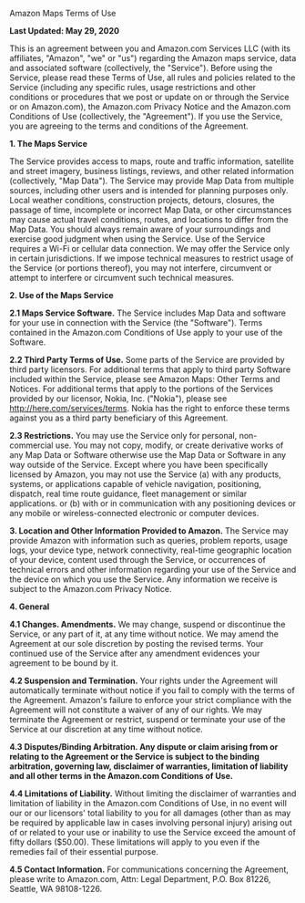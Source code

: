 Amazon Maps Terms of Use

**Last Updated: May 29, 2020**

This is an agreement between you and Amazon.com Services LLC (with its affiliates, "Amazon", "we" or "us") regarding the Amazon maps service, data and associated software (collectively, the "Service"). Before using the Service, please read these Terms of Use, all rules and policies related to the Service (including any specific rules, usage restrictions and other conditions or procedures that we post or update on or through the Service or on Amazon.com), the Amazon.com Privacy Notice and the Amazon.com Conditions of Use (collectively, the "Agreement"). If you use the Service, you are agreeing to the terms and conditions of the Agreement.

**1\. The Maps Service**

The Service provides access to maps, route and traffic information, satellite and street imagery, business listings, reviews, and other related information (collectively, "Map Data"). The Service may provide Map Data from multiple sources, including other users and is intended for planning purposes only. Local weather conditions, construction projects, detours, closures, the passage of time, incomplete or incorrect Map Data, or other circumstances may cause actual travel conditions, routes, and locations to differ from the Map Data. You should always remain aware of your surroundings and exercise good judgment when using the Service. Use of the Service requires a Wi-Fi or cellular data connection. We may offer the Service only in certain jurisdictions. If we impose technical measures to restrict usage of the Service (or portions thereof), you may not interfere, circumvent or attempt to interfere or circumvent such technical measures.

**2\. Use of the Maps Service**

**2.1 Maps Service Software.** The Service includes Map Data and software for your use in connection with the Service (the "Software"). Terms contained in the Amazon.com Conditions of Use apply to your use of the Software.

**2.2 Third Party Terms of Use.** Some parts of the Service are provided by third party licensors. For additional terms that apply to third party Software included within the Service, please see Amazon Maps: Other Terms and Notices. For additional terms that apply to the portions of the Services provided by our licensor, Nokia, Inc. ("Nokia"), please see http://here.com/services/terms. Nokia has the right to enforce these terms against you as a third party beneficiary of this Agreement.

**2.3 Restrictions.** You may use the Service only for personal, non-commercial use. You may not copy, modify, or create derivative works of any Map Data or Software otherwise use the Map Data or Software in any way outside of the Service. Except where you have been specifically licensed by Amazon, you may not use the Service (a) with any products, systems, or applications capable of vehicle navigation, positioning, dispatch, real time route guidance, fleet management or similar applications. or (b) with or in communication with any positioning devices or any mobile or wireless-connected electronic or computer devices.

**3\. Location and Other Information Provided to Amazon.** The Service may provide Amazon with information such as queries, problem reports, usage logs, your device type, network connectivity, real-time geographic location of your device, content used through the Service, or occurrences of technical errors and other information regarding your use of the Service and the device on which you use the Service. Any information we receive is subject to the Amazon.com Privacy Notice.

**4\. General**

**4.1 Changes. Amendments.** We may change, suspend or discontinue the Service, or any part of it, at any time without notice. We may amend the Agreement at our sole discretion by posting the revised terms. Your continued use of the Service after any amendment evidences your agreement to be bound by it.

**4.2 Suspension and Termination.** Your rights under the Agreement will automatically terminate without notice if you fail to comply with the terms of the Agreement. Amazon's failure to enforce your strict compliance with the Agreement will not constitute a waiver of any of our rights. We may terminate the Agreement or restrict, suspend or terminate your use of the Service at our discretion at any time without notice.

**4.3 Disputes/Binding Arbitration. Any dispute or claim arising from or relating to the Agreement or the Service is subject to the binding arbitration, governing law, disclaimer of warranties, limitation of liability and all other terms in the Amazon.com Conditions of Use.**

**4.4 Limitations of Liability.** Without limiting the disclaimer of warranties and limitation of liability in the Amazon.com Conditions of Use, in no event will our or our licensors' total liability to you for all damages (other than as may be required by applicable law in cases involving personal injury) arising out of or related to your use or inability to use the Service exceed the amount of fifty dollars ($50.00). These limitations will apply to you even if the remedies fail of their essential purpose.

**4.5 Contact Information.** For communications concerning the Agreement, please write to Amazon.com, Attn: Legal Department, P.O. Box 81226, Seattle, WA 98108-1226.
